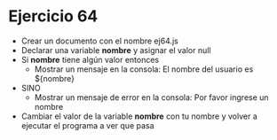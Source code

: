 # Ejercicio 64

- Crear un documento con el nombre ej64.js
- Declarar una variable **nombre** y asignar el valor null
- Si **nombre** tiene algún valor entonces
  - Mostrar un mensaje en la consola: El nombre del usuario es ${nombre}
- SINO
  - Mostrar un mensaje de error en la consola: Por favor ingrese un nombre
- Cambiar el valor de la variable **nombre** con tu nombre y volver a ejecutar el programa a ver que pasa
